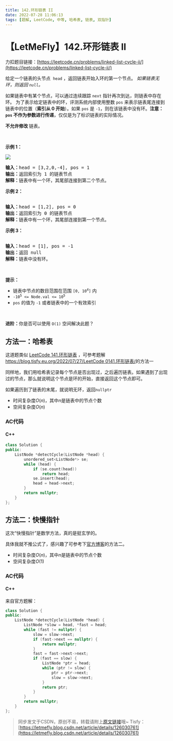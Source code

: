 ```yaml
---
title: 142.环形链表 II
date: 2022-07-28 11:06:13
tags: [题解, LeetCode, 中等, 哈希表, 链表, 双指针]
---
```


# 【LetMeFly】142.环形链表 II

力扣题目链接：[https://leetcode.cn/problems/linked-list-cycle-ii/](https://leetcode.cn/problems/linked-list-cycle-ii/)

<p>给定一个链表的头节点 &nbsp;<code>head</code>&nbsp;，返回链表开始入环的第一个节点。&nbsp;<em>如果链表无环，则返回&nbsp;<code>null</code>。</em></p>

<p>如果链表中有某个节点，可以通过连续跟踪 <code>next</code> 指针再次到达，则链表中存在环。 为了表示给定链表中的环，评测系统内部使用整数 <code>pos</code> 来表示链表尾连接到链表中的位置（<strong>索引从 0 开始</strong>）。如果 <code>pos</code> 是 <code>-1</code>，则在该链表中没有环。<strong>注意：<code>pos</code> 不作为参数进行传递</strong>，仅仅是为了标识链表的实际情况。</p>

<p><strong>不允许修改 </strong>链表。</p>

<ul>
</ul>

<p>&nbsp;</p>

<p><strong>示例 1：</strong></p>

<p><img src="https://assets.leetcode.com/uploads/2018/12/07/circularlinkedlist.png" /></p>

<pre>
<strong>输入：</strong>head = [3,2,0,-4], pos = 1
<strong>输出：</strong>返回索引为 1 的链表节点
<strong>解释：</strong>链表中有一个环，其尾部连接到第二个节点。
</pre>

<p><strong>示例&nbsp;2：</strong></p>

<p><img alt="" src="https://assets.leetcode-cn.com/aliyun-lc-upload/uploads/2018/12/07/circularlinkedlist_test2.png" /></p>

<pre>
<strong>输入：</strong>head = [1,2], pos = 0
<strong>输出：</strong>返回索引为 0 的链表节点
<strong>解释：</strong>链表中有一个环，其尾部连接到第一个节点。
</pre>

<p><strong>示例 3：</strong></p>

<p><img alt="" src="https://assets.leetcode-cn.com/aliyun-lc-upload/uploads/2018/12/07/circularlinkedlist_test3.png" /></p>

<pre>
<strong>输入：</strong>head = [1], pos = -1
<strong>输出：</strong>返回 null
<strong>解释：</strong>链表中没有环。
</pre>

<p>&nbsp;</p>

<p><strong>提示：</strong></p>

<ul>
	<li>链表中节点的数目范围在范围 <code>[0, 10<sup>4</sup>]</code> 内</li>
	<li><code>-10<sup>5</sup> &lt;= Node.val &lt;= 10<sup>5</sup></code></li>
	<li><code>pos</code> 的值为 <code>-1</code> 或者链表中的一个有效索引</li>
</ul>

<p>&nbsp;</p>

<p><strong>进阶：</strong>你是否可以使用 <code>O(1)</code> 空间解决此题？</p>


    
## 方法一：哈希表

这道题类似 [LeetCode 141.环形链表](https://leetcode.cn/problems/linked-list-cycle/LeetCode ) ，可参考题解[https://blog.tisfy.eu.org/2022/07/27/LeetCode 0141.环形链表/](https://blog.tisfy.eu.org/2022/07/27/LeetCode%200141.%E7%8E%AF%E5%BD%A2%E9%93%BE%E8%A1%A8/)的方法一

同样地，我们用哈希表记录每个节点是否出现过，之后遍历链表。如果遇到了出现过的节点，那么就说明这个节点是环的开始，直接返回这个节点即可。

如果遍历到了链表的末尾，就说明无环，返回```nullptr```

+ 时间复杂度$O(n)$，其中$n$是链表中的节点个数
+ 空间复杂度$O(n)$

### AC代码

#### C++

```cpp
class Solution {
public:
    ListNode *detectCycle(ListNode *head) {
        unordered_set<ListNode*> se;
        while (head) {
            if (se.count(head))
                return head;
            se.insert(head);
            head = head->next;
        }
        return nullptr;
    }
};
```

## 方法二：快慢指针

这次“快慢指针”是数学方法，真的是挺玄学的。

具体我就不推公式了，感兴趣了可参考下[官方博客](https://leetcode.cn/problems/linked-list-cycle-ii/solution/huan-xing-lian-biao-ii-by-leetcode-solution/)的方法二。

+ 时间复杂度$O(n)$，其中$n$是链表中的节点个数
+ 空间复杂度$O(1)$


### AC代码

#### C++

来自官方题解：

```cpp
class Solution {
public:
    ListNode *detectCycle(ListNode *head) {
        ListNode *slow = head, *fast = head;
        while (fast != nullptr) {
            slow = slow->next;
            if (fast->next == nullptr) {
                return nullptr;
            }
            fast = fast->next->next;
            if (fast == slow) {
                ListNode *ptr = head;
                while (ptr != slow) {
                    ptr = ptr->next;
                    slow = slow->next;
                }
                return ptr;
            }
        }
        return nullptr;
    }
};
```

> 同步发文于CSDN，原创不易，转载请附上[原文链接](https://blog.tisfy.eu.org/2022/07/28/LeetCode%200142.%E7%8E%AF%E5%BD%A2%E9%93%BE%E8%A1%A8II/)哦~
> Tisfy：[https://letmefly.blog.csdn.net/article/details/126030761](https://letmefly.blog.csdn.net/article/details/126030761)
